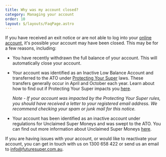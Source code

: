```yaml
---
title: Why was my account closed?
category: Managing your account
order: 10
layout: $/layouts/FaqPage.astro
---
```

If you have received an exit notice or are not able to log into your [online account](https://my.futuresuper.com.au/), it's possible your account may have been closed. This may be for a few reasons, including:

* You have recently withdrawn the full balance of your account. This will automatically close your account. 
* Your account was identified as an Inactive Low Balance Account and transferred to the ATO under [Protecting Your Super](https://www.futuresuper.com.au/faqs/what-is-protecting-your-super) laws. These transfers generally occur in April and October each year. Learn about how to find out if Protecting Your Super impacts you [here](https://www.futuresuper.com.au/faqs/how-do-i-find-out-if-protecting-your-super-impacts-me). 

  *Note - If your account was impacted by the Protecting Your Super rules, you should have received a letter to your registered email address. We recommend checking your spam or junk mail for this notice.* 
* Your account has been identified as an inactive account under regulations for Unclaimed Super Moneys and was swept to the ATO. You can find out more information about Unclaimed Super Moneys [here](https://www.ato.gov.au/Super/APRA-regulated-funds/Reporting-and-administrative-obligations/Unclaimed-super/).

If you are having issues with your account, or would like to reactivate your account, you can get in touch with us on 1300 658 422 or send us an email to info@futuresuper.com.au.